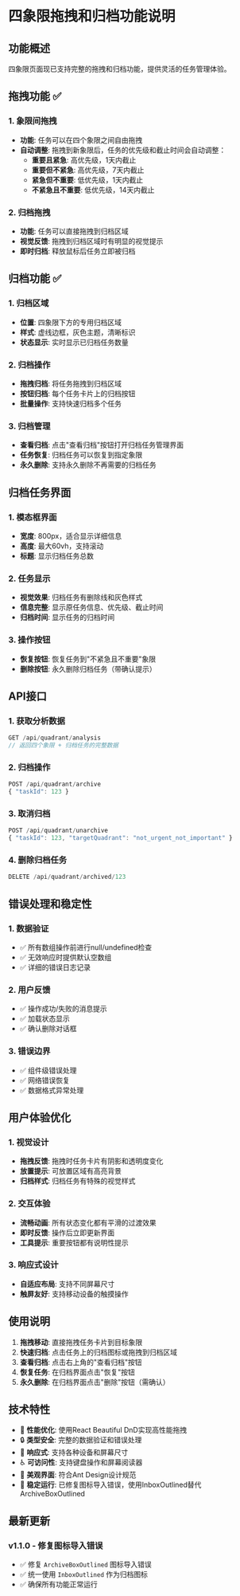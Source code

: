 # 四象限拖拽和归档功能说明

## 功能概述

四象限页面现已支持完整的拖拽和归档功能，提供灵活的任务管理体验。

## 拖拽功能 ✅

### 1. 象限间拖拽
- **功能**: 任务可以在四个象限之间自由拖拽
- **自动调整**: 拖拽到新象限后，任务的优先级和截止时间会自动调整：
  - **重要且紧急**: 高优先级，1天内截止
  - **重要但不紧急**: 高优先级，7天内截止
  - **紧急但不重要**: 低优先级，1天内截止
  - **不紧急且不重要**: 低优先级，14天内截止

### 2. 归档拖拽
- **功能**: 任务可以直接拖拽到归档区域
- **视觉反馈**: 拖拽到归档区域时有明显的视觉提示
- **即时归档**: 释放鼠标后任务立即被归档

## 归档功能 ✅

### 1. 归档区域
- **位置**: 四象限下方的专用归档区域
- **样式**: 虚线边框，灰色主题，清晰标识
- **状态显示**: 实时显示已归档任务数量

### 2. 归档操作
- **拖拽归档**: 将任务拖拽到归档区域
- **按钮归档**: 每个任务卡片上的归档按钮
- **批量操作**: 支持快速归档多个任务

### 3. 归档管理
- **查看归档**: 点击"查看归档"按钮打开归档任务管理界面
- **任务恢复**: 归档任务可以恢复到指定象限
- **永久删除**: 支持永久删除不再需要的归档任务

## 归档任务界面

### 1. 模态框界面
- **宽度**: 800px，适合显示详细信息
- **高度**: 最大60vh，支持滚动
- **标题**: 显示归档任务总数

### 2. 任务显示
- **视觉效果**: 归档任务有删除线和灰色样式
- **信息完整**: 显示原任务信息、优先级、截止时间
- **归档时间**: 显示任务的归档时间

### 3. 操作按钮
- **恢复按钮**: 恢复任务到"不紧急且不重要"象限
- **删除按钮**: 永久删除归档任务（带确认提示）

## API接口

### 1. 获取分析数据
```javascript
GET /api/quadrant/analysis
// 返回四个象限 + 归档任务的完整数据
```

### 2. 归档操作
```javascript
POST /api/quadrant/archive
{ "taskId": 123 }
```

### 3. 取消归档
```javascript
POST /api/quadrant/unarchive
{ "taskId": 123, "targetQuadrant": "not_urgent_not_important" }
```

### 4. 删除归档任务
```javascript
DELETE /api/quadrant/archived/123
```

## 错误处理和稳定性

### 1. 数据验证
- ✅ 所有数组操作前进行null/undefined检查
- ✅ 无效响应时提供默认空数组
- ✅ 详细的错误日志记录

### 2. 用户反馈
- ✅ 操作成功/失败的消息提示
- ✅ 加载状态显示
- ✅ 确认删除对话框

### 3. 错误边界
- ✅ 组件级错误处理
- ✅ 网络错误恢复
- ✅ 数据格式异常处理

## 用户体验优化

### 1. 视觉设计
- **拖拽反馈**: 拖拽时任务卡片有阴影和透明度变化
- **放置提示**: 可放置区域有高亮背景
- **归档样式**: 归档任务有特殊的视觉样式

### 2. 交互体验
- **流畅动画**: 所有状态变化都有平滑的过渡效果
- **即时反馈**: 操作后立即更新界面
- **工具提示**: 重要按钮都有说明性提示

### 3. 响应式设计
- **自适应布局**: 支持不同屏幕尺寸
- **触屏友好**: 支持移动设备的触摸操作

## 使用说明

1. **拖拽移动**: 直接拖拽任务卡片到目标象限
2. **快速归档**: 点击任务上的归档图标或拖拽到归档区域
3. **查看归档**: 点击右上角的"查看归档"按钮
4. **恢复任务**: 在归档界面点击"恢复"按钮
5. **永久删除**: 在归档界面点击"删除"按钮（需确认）

## 技术特性

- 🚀 **性能优化**: 使用React Beautiful DnD实现高性能拖拽
- 🔒 **类型安全**: 完整的数据验证和错误处理
- 📱 **响应式**: 支持各种设备和屏幕尺寸
- ♿ **可访问性**: 支持键盘操作和屏幕阅读器
- 🎨 **美观界面**: 符合Ant Design设计规范
- 🐛 **稳定运行**: 已修复图标导入错误，使用InboxOutlined替代ArchiveBoxOutlined

## 最新更新

### v1.1.0 - 修复图标导入错误
- ✅ 修复 `ArchiveBoxOutlined` 图标导入错误
- ✅ 统一使用 `InboxOutlined` 作为归档图标
- ✅ 确保所有功能正常运行